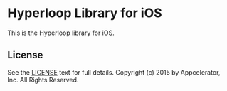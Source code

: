 # Hyperloop Library for iOS

This is the Hyperloop library for iOS.

## License

See the [LICENSE](../LICENSE.md) text for full details.
Copyright (c) 2015 by Appcelerator, Inc. All Rights Reserved.
